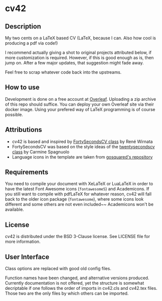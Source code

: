 # cv42

## Description

My two cents on a LaTeX based CV (LaTeX, because I can. Also how cool is producing a pdf via code!)

I recommend actually giving a shot to original projects attributed below, if more customization is required. However, if this is good enough as is, then jump on. After a few major updates, that suggestion might fade away.

Feel free to scrap whatever code back into the upstreams.

## How to use
Development is done on a free account at [Overleaf](https://overleaf.com). Uploading a zip archive of this repo should suffice. You can deploy your own Overleaf site via their docker image. Using your prefered way of LaTeX programming is of course possible.

## Attributions

* cv42 is based and inspired by
  [FortySecondsCV class](https://github.com/PandaScience/FortySecondsCV)
  by René Wirnata
* FortySecondsCV was based on the style ideas of the
  [twentysecondscv class](https://github.com/spagnuolocarmine/TwentySecondsCurriculumVitae-LaTex)
  by Carmine Spagnuolo
* Language icons in the template are taken from [gosquared's repository](https://github.com/gosquared/flags)


## Requirements

You need to compile your document with XeLaTeX or LuaLaTeX in order to have
the latest Font Awesome icons (`fontawesome5`) and Academicons. If you still
want to compile with pdfLaTeX for whatever reason, cv42 will fall
back to the older icon package (`fontawesome`), where some icons look
different and some others are not even included~~ Academicons won't be
available.

## License

cv42 is distributed under the BSD 3-Clause license. See LICENSE
file for more information.

## User Interface

Class options are replaced with good old config files.


Function names have been changed, and alternative versions produced. Currently documentation is not offered, yet the structure is somewhat decriptable if one follows the order of imports in cv42.cls and cv42.tex files. Those two are the only files by which others can be imported.
